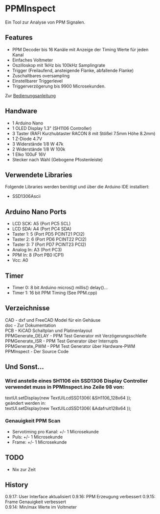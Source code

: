 # PPMInspect

Ein Tool zur Analyse von PPM Signalen.  

## Features

- PPM Decoder bis 16 Kanäle mit Anzeige der Timing Werte für jeden Kanal
- Einfaches Voltmeter
- Oszilloskop mit 1kHz bis 100kHz Samplingrate
- Trigger (Freilaufend, ansteigende Flanke, abfallende Flanke)
- Zuschaltbares oversampling
- Einstellbarer Triggerlevel
- Triggerverzögerung bis 9900 Microsekunden.


Zur [Bedienungsanleitung](MANUAL.md)

## Handware

- 1 Arduino Nano
- 1 OLED Display 1.3" (SH1106 Controller)
- 3 Taster (RAFI Kurzhubtaster RACON 8 mit Stößel 7.5mm Höhe 8.2mm)
- 1 Z-Diode 4.7V
- 3 Widerstände 1/8 W 47k
- 2 Widerstände 1/8 W 100k
- 1 Elko 100uF 16V
- Stecker nach Wahl (Gebogene Pfostenleiste)

## Verwendete Libraries

Folgende Libraries werden benötigt und über die Arduino IDE installiert:

- SSD1306Ascii

## Arduino Nano Ports

- LCD SCK:   A5 (Port PC5 SCL)
- LCD SDA:   A4 (Port PC4 SDA)
- Taster 1:   5 (Port PD5 PCINT21 PCI2)
- Taster 2:   6 (Port PD6 PCINT22 PCI2)
- Taster 3:   7 (Port PD7 PCINT23 PCI2)
- Analog In: A3 (Port PC3)
- PPM In:     8 (Port PB0 ICP1)
- Vcc:       A0
   
## Timer

- Timer 0:     8 bit       Arduino micros() millis() delay()...
- Timer 1:    16 bit       PPM Timing (See PPM.cpp)

## Verzeichnisse

CAD - dxf und FreeCAD Model für ein Gehäuse  
doc - Zur Dokumentation  
PCB - KiCAD Schaltplan und Platinenlayout  
PPMGenerate_DELAY - PPM Test Generator mit Verzögerungsschleife  
PPMGenerate_ISR - PPM Test Generator über Interrupts  
PPMGenerate_PWM - PPM Test Generator über Hardware-PWM  
PPMInspect - Der Source Code  

## Und Sonst...

### Wird anstelle eines SH1106 ein SSD1306 Display Controller verwendet muss in PPMInspect.ino Zeile 98 von:

textUI.setDisplay(new TextUILcdSSD1306( &SH1106_128x64 )); \
geändert werden in: \
textUI.setDisplay(new TextUILcdSSD1306( &Adafruit128x64 ));

### Genauigkeit PPM Scan

- Servotiming pro Kanal: +/- 1 Microsekunde
- Puls: +/- 1 Microsekunde
- Frame: +/- 1 Microsekunde

## TODO

- Nix zur Zeit

## History

0.9.17: User Interface aktualisiert
0.9.16: PPM Erzeugung verbessert
0.9.15: Frame Genauigkeit verbessert\
0.9.14: Min/max Werte im Voltmeter

